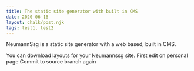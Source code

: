 ```yaml
---
title: The static site generator with built in CMS
date: 2020-06-16
layout: chalk/post.njk
tags: test1, test2
---
```


NeumannSsg is a static site generator with a web based, built in CMS.

<!-- more -->

You can download layouts for your Neumannssg site.
First edit on personal page
Commit to source branch again